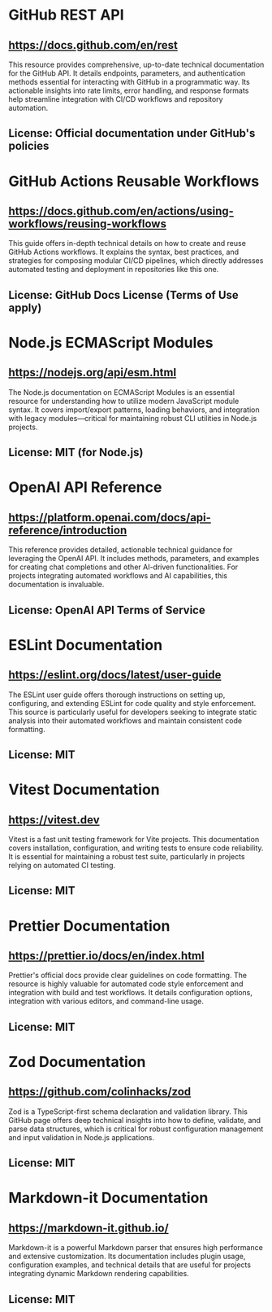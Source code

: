 # GitHub REST API
## https://docs.github.com/en/rest
This resource provides comprehensive, up-to-date technical documentation for the GitHub API. It details endpoints, parameters, and authentication methods essential for interacting with GitHub in a programmatic way. Its actionable insights into rate limits, error handling, and response formats help streamline integration with CI/CD workflows and repository automation. 
## License: Official documentation under GitHub's policies

# GitHub Actions Reusable Workflows
## https://docs.github.com/en/actions/using-workflows/reusing-workflows
This guide offers in-depth technical details on how to create and reuse GitHub Actions workflows. It explains the syntax, best practices, and strategies for composing modular CI/CD pipelines, which directly addresses automated testing and deployment in repositories like this one. 
## License: GitHub Docs License (Terms of Use apply)

# Node.js ECMAScript Modules
## https://nodejs.org/api/esm.html
The Node.js documentation on ECMAScript Modules is an essential resource for understanding how to utilize modern JavaScript module syntax. It covers import/export patterns, loading behaviors, and integration with legacy modules—critical for maintaining robust CLI utilities in Node.js projects.
## License: MIT (for Node.js) 

# OpenAI API Reference
## https://platform.openai.com/docs/api-reference/introduction
This reference provides detailed, actionable technical guidance for leveraging the OpenAI API. It includes methods, parameters, and examples for creating chat completions and other AI-driven functionalities. For projects integrating automated workflows and AI capabilities, this documentation is invaluable.
## License: OpenAI API Terms of Service

# ESLint Documentation
## https://eslint.org/docs/latest/user-guide
The ESLint user guide offers thorough instructions on setting up, configuring, and extending ESLint for code quality and style enforcement. This source is particularly useful for developers seeking to integrate static analysis into their automated workflows and maintain consistent code formatting.
## License: MIT

# Vitest Documentation
## https://vitest.dev
Vitest is a fast unit testing framework for Vite projects. This documentation covers installation, configuration, and writing tests to ensure code reliability. It is essential for maintaining a robust test suite, particularly in projects relying on automated CI testing.
## License: MIT

# Prettier Documentation
## https://prettier.io/docs/en/index.html
Prettier's official docs provide clear guidelines on code formatting. The resource is highly valuable for automated code style enforcement and integration with build and test workflows. It details configuration options, integration with various editors, and command-line usage.
## License: MIT

# Zod Documentation
## https://github.com/colinhacks/zod
Zod is a TypeScript-first schema declaration and validation library. This GitHub page offers deep technical insights into how to define, validate, and parse data structures, which is critical for robust configuration management and input validation in Node.js applications.
## License: MIT

# Markdown-it Documentation
## https://markdown-it.github.io/
Markdown-it is a powerful Markdown parser that ensures high performance and extensive customization. Its documentation includes plugin usage, configuration examples, and technical details that are useful for projects integrating dynamic Markdown rendering capabilities.
## License: MIT